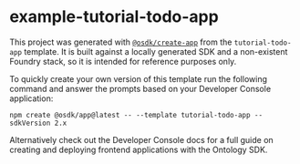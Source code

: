# example-tutorial-todo-app

This project was generated with [`@osdk/create-app`](https://www.npmjs.com/package/@osdk/create-app) from the `tutorial-todo-app` template. It is built against a locally generated SDK and a non-existent Foundry stack, so it is intended for reference purposes only.

To quickly create your own version of this template run the following command and answer the prompts based on your Developer Console application:

```
npm create @osdk/app@latest -- --template tutorial-todo-app --sdkVersion 2.x
```

Alternatively check out the Developer Console docs for a full guide on creating and deploying frontend applications with the Ontology SDK.
